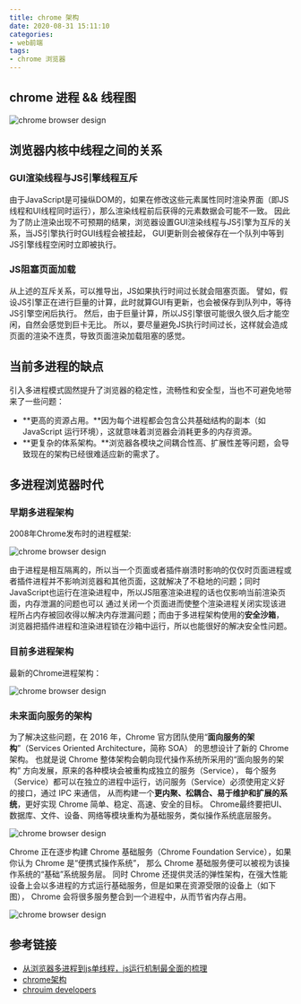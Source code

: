 ```yaml
---
title: chrome 架构
date: 2020-08-31 15:11:10
categories: 
- web前端
tags:
- chrome 浏览器
---
```


## chrome 进程 && 线程图

![chrome browser design](/images/chrome/chrome-browser.jpeg)

## 浏览器内核中线程之间的关系

### GUI渲染线程与JS引擎线程互斥

由于JavaScript是可操纵DOM的，如果在修改这些元素属性同时渲染界面（即JS线程和UI线程同时运行），那么渲染线程前后获得的元素数据会可能不一致。
因此为了防止渲染出现不可预期的结果，浏览器设置GUI渲染线程与JS引擎为互斥的关系，当JS引擎执行时GUI线程会被挂起，
GUI更新则会被保存在一个队列中等到JS引擎线程空闲时立即被执行。

### JS阻塞页面加载

从上述的互斥关系，可以推导出，JS如果执行时间过长就会阻塞页面。
譬如，假设JS引擎正在进行巨量的计算，此时就算GUI有更新，也会被保存到队列中，等待JS引擎空闲后执行。
然后，由于巨量计算，所以JS引擎很可能很久很久后才能空闲，自然会感觉到巨卡无比。
所以，要尽量避免JS执行时间过长，这样就会造成页面的渲染不连贯，导致页面渲染加载阻塞的感觉。

## 当前多进程的缺点

引入多进程模式固然提升了浏览器的稳定性，流畅性和安全型，当也不可避免地带来了一些问题：

* **更高的资源占用。**因为每个进程都会包含公共基础结构的副本（如 JavaScript 运行环境），这就意味着浏览器会消耗更多的内存资源。
* **更复杂的体系架构。**浏览器各模块之间耦合性高、扩展性差等问题，会导致现在的架构已经很难适应新的需求了。

## 多进程浏览器时代

### 早期多进程架构

2008年Chrome发布时的进程框架:

![chrome browser design](/images/chrome/chrome-design-old.jpg)

由于进程是相互隔离的，所以当一个页面或者插件崩溃时影响的仅仅时页面进程或者插件进程并不影响浏览器和其他页面，这就解决了不稳地的问题；同时JavaScript也运行在渲染进程中，所以JS阻塞渲染进程的话也仅影响当前渲染页面，内存泄漏的问题也可以 通过关闭一个页面进而使整个渲染进程关闭实现该进程所占内存被回收得以解决内存泄漏问题；而由于多进程架构使用的**安全沙箱**， 浏览器把插件进程和渲染进程锁在沙箱中运行，所以也能很好的解决安全性问题。

### 目前多进程架构

最新的Chrome进程架构：

![chrome browser design](/images/chrome/chrome-design-current.jpg)

### 未来面向服务的架构

为了解决这些问题，在 2016 年，Chrome 官方团队使用“**面向服务的架构**”（Services Oriented Architecture，简称 SOA） 的思想设计了新的 Chrome 架构。
也就是说 Chrome 整体架构会朝向现代操作系统所采用的“面向服务的架构” 方向发展，原来的各种模块会被重构成独立的服务（Service）， 每个服务（Service）都可以在独立的进程中运行，访问服务（Service）必须使用定义好的接口，通过 IPC 来通信， 从而构建一个**更内聚、松耦合、易于维护和扩展的系统**，更好实现 Chrome 简单、稳定、高速、安全的目标。
Chrome最终要把UI、数据库、文件、设备、网络等模块重构为基础服务，类似操作系统底层服务。

![chrome browser design](/images/chrome/feature.jpg)

Chrome 正在逐步构建 Chrome 基础服务（Chrome Foundation Service），如果你认为 Chrome 是“便携式操作系统”， 那么 Chrome 基础服务便可以被视为该操作系统的“基础”系统服务层。
同时 Chrome 还提供灵活的弹性架构，在强大性能设备上会以多进程的方式运行基础服务，但是如果在资源受限的设备上（如下图）， Chrome 会将很多服务整合到一个进程中，从而节省内存占用。

![chrome browser design](/images/chrome/combine.jpg)

## 参考链接
* [从浏览器多进程到js单线程，js运行机制最全面的梳理](https://juejin.im/post/6844903553795014663)
* [chrome架构](https://pcaaron.github.io/pages/fe/chrome/view.html#%E5%A4%9A%E8%BF%9B%E7%A8%8B%E6%B5%8F%E8%A7%88%E5%99%A8%E6%97%B6%E4%BB%A3)
* [chrouim developers](https://www.chromium.org/developers)